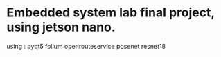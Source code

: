 # Embedded system lab final project, using jetson nano.

using :
pyqt5
folium
openrouteservice
posenet resnet18